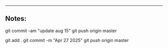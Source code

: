 ----

## Notes:

git commit -am "update aug 15"
git push origin master

git add .
git commit -m "Apr 27 2025"
git push origin master
